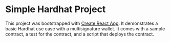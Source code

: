 # Simple Hardhat Project

This project was bootstrapped with [Create React App](https://github.com/facebook/create-react-app). It demonstrates a basic Hardhat use case with a multisignature wallet. It comes with a sample contract, a test for the contract, and a script that deploys the contract.
